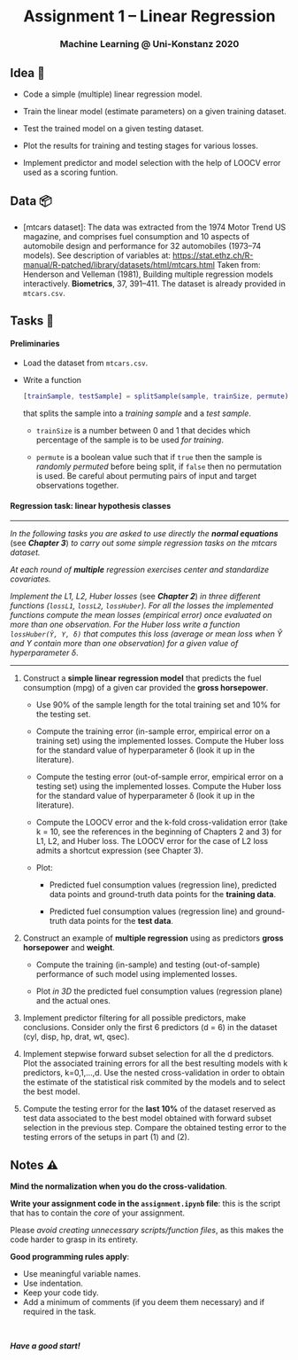 ﻿
<h1 align="center">
  <a>Assignment 1 – Linear Regression</a>
</h1>
<h3 align="center">
  <a>Machine Learning @ Uni-Konstanz 2020</a>
</h3>

## Idea 📓

- Code a simple (multiple) linear regression model.

- Train the linear model (estimate parameters) on a given training dataset.

- Test the trained model on a given testing dataset.

- Plot the results for training and testing stages for various losses.

- Implement predictor and model selection with the help of LOOCV error used as a scoring funtion.

## Data 📦

- [mtcars dataset]: The data was extracted from the 1974 Motor Trend US magazine, and comprises fuel consumption and 10 aspects of automobile design and performance for 32 automobiles (1973–74 models). See description of variables at: https://stat.ethz.ch/R-manual/R-patched/library/datasets/html/mtcars.html
Taken from: Henderson and Velleman (1981), Building multiple regression models interactively. **Biometrics**, 37, 391–411. 
The dataset is already provided in `mtcars.csv`.

## Tasks 📝

#### Preliminaries

- Load the dataset from `mtcars.csv`.

- Write a function 

	```matlab
	[trainSample, testSample] = splitSample(sample, trainSize, permute) 
	```
	
	that splits the sample into a *training sample* and a *test sample*. 
	
	- `trainSize` is a number between 0 and 1 that decides which percentage of the sample is to be used *for training*.
		
	- `permute` is a boolean value such that if `true` then the sample is *randomly permuted* before being split, if `false` then no permutation is used. Be careful about permuting pairs of input and target observations together. 
	
#### Regression task: linear hypothesis classes

***

_In the following tasks you are asked to use *directly* the **normal equations**_ (see ***Chapter 3***) _to carry out some simple regression tasks on the mtcars dataset._

_At each round of **multiple** regression exercises center and standardize covariates._

_Implement the L1, L2, Huber losses_ (see ***Chapter 2***) _in three different functions (`lossL1`, `lossL2`, `lossHuber`). For all the losses the implemented functions compute the mean losses (empirical error) once evaluated on more than one observation. For the Huber loss write a function `lossHuber(Ŷ, Y, δ)` that computes this loss (average or mean loss when Ŷ and Y contain more than one observation) for a given value of hyperparameter δ_. 


***

1. Construct a **simple linear regression model** that predicts the fuel consumption (mpg) of a given car provided the  **gross horsepower**. 

  	- Use 90% of the sample length for the total training set and 10% for the testing set.
  	
  	- Compute the training error (in-sample error, empirical error on a training set) using the implemented losses. Compute the Huber loss for the standard value of hyperparameter δ (look it up in the literature). 
	
	- Compute the testing error (out-of-sample error, empirical error on a testing set) using the implemented losses. Compute the Huber loss for the standard value of hyperparameter δ (look it up in the literature). 
	
	- Compute the LOOCV error and the k-fold cross-validation error (take k = 10, see the references in the beginning of Chapters 2 and 3) for L1, L2, and Huber loss. The LOOCV error for the case of L2 loss admits a shortcut expression (see Chapter 3). 
	
  	- Plot:
  	
  		- Predicted fuel consumption values (regression line), predicted data points and ground-truth data points for the **training data**.
  	
  		- Predicted fuel consumption values (regression line) and ground-truth data points for the **test data**.

2. Construct an example of **multiple regression** using as predictors **gross horsepower** and **weight**.

  	- Compute the training (in-sample) and testing (out-of-sample) performance of such model using implemented losses.

  	- Plot *in 3D* the predicted fuel consumption values (regression plane) and the actual ones.
	
	
3. Implement predictor filtering for all possible predictors, make conclusions. Consider only the first 6 predictors (d = 6) in the dataset (cyl, disp, hp, drat, wt, qsec).

4. Implement stepwise forward subset selection for all the d predictors. Plot the associated training errors for all the best resulting models with k predictors, k=0,1,...,d. Use the nested cross-validation in order to obtain the estimate of the statistical risk commited by the models and to select the best model.
  
5. Compute the testing error for the **last 10%** of the dataset reserved as test data associated to the best model obtained with forward subset selection in the previous step. Compare the obtained testing error to the testing errors of the setups in part (1) and (2).

## Notes ⚠️

**Mind the normalization when you do the cross-validation**. 

**Write your assignment code in the `assignment.ipynb` file**: this is the script that has to contain the *core* of your assignment. 

Please *avoid creating unnecessary scripts/function files*, as this makes the code harder to grasp in its entirety.

**Good programming rules apply**:
- Use meaningful variable names. 
- Use indentation.
- Keep your code tidy. 
- Add a minimum of comments (if you deem them necessary) and if required in the task.

<br>

***Have a good start!***
